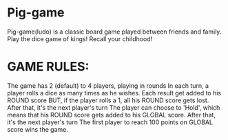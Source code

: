 # Pig-game

Pig-game(ludo) is a classic board game played between friends and family. Play the dice game of kings! Recall your childhood!

# GAME RULES:

The game has 2 (default) to 4 players, playing in rounds
In each turn, a player rolls a dice as many times as he wishes. Each result get added to his ROUND score
BUT, if the player rolls a 1, all his ROUND score gets lost. After that, it's the next player's turn
The player can choose to 'Hold', which means that his ROUND score gets added to his GLOBAL score. After that, it's the next player's turn
The first player to reach 100 points on GLOBAL score wins the game.
